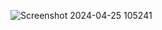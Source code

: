 ![Screenshot 2024-04-25 105241](https://github.com/aniket-wankhade0101/Calculator.github.io/assets/141629748/70b446ed-b284-4795-a1fb-7ca7c89ad4f5)
